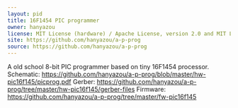 ```yaml
---
layout: pid
title: 16F1454 PIC programmer
owner: hanyazou
license: MIT License (hardware) / Apache License, version 2.0 and MIT License (firmware)
site: https://github.com/hanyazou/a-p-prog
source: https://github.com/hanyazou/a-p-prog
---
```

A old school 8-bit PIC programmer based on tiny 16F1454 processor.
Schematic:
<https://github.com/hanyazou/a-p-prog/blob/master/hw-pic16f145/picprog.pdf>
Gerber:
<https://github.com/hanyazou/a-p-prog/tree/master/hw-pic16f145/gerber-files>
Firmware:
<https://github.com/hanyazou/a-p-prog/tree/master/fw-pic16f145>
